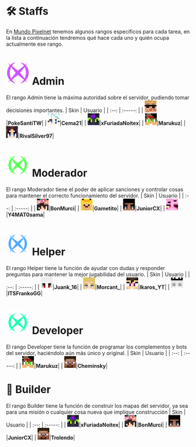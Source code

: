 # 🛠️ Staffs

En [Mundo Pixelnet](../README.md) tenemos algunos rangos específicos para cada tarea, en la lista a continuación tendremos qué hace cada uno y quién ocupa actualmente ese rango.

# ![Admin](../images/Rangos/Admin/adminArc.png) **Admin**
El rango Admin tiene la máxima autoridad sobre el servidor, pudiendo tomar decisiones importantes.
| Skin | Usuario |
| :--: | :-----: |
| ![Skin de PokeSantiTW](../images/Rangos/Dios/PokeSantiTW.png)|**PokeSantiTW**|
| ![Skin de Cema21](../images/Rangos/Dios/Cema21.png)|**Cema21**|
| ![Skin de xFuriadaNoitex](../images/Rangos/Dios/xFuriadaNoitex.png)|**xFuriadaNoitex**|
| ![Skin de Marukuz](../images/Rangos/Admin/Marukuz.png)|**Marukuz**|
| ![Skin de RivalSilver97](../images/Rangos/Admin/RivalSilver97.png)|**RivalSilver97**|

# ![Moderador](../images/Rangos/Mod/modarc.png) **Moderador**
El rango Moderador tiene el poder de aplicar sanciones y controlar cosas para mantener el correcto funcionamiento del servidor.
| Skin | Usuario |
| :--: | :-----: |
| ![Skin de BonMurci](../images/Rangos/Mod/BonMurci.png)|**BonMurci**|
| ![Skin de Gametito](../images/Rangos/Mod/Gametito.png)|**Gametito**|
| ![Skin de JuniorCX](../images/Rangos/Mod/JuniorCX.png)|**JuniorCX**|
| ![Skin de Y4MAT0sama](../images/Rangos/Mod/Y4MAT0sama.png)|**Y4MAT0sama**|

# ![Helper](../images/Rangos/Helper/helperarc.png) **Helper**
El rango Helper tiene la función de ayudar con dudas y responder preguntas para mantener la mejor jugabilidad del usuario.
| Skin | Usuario |
| :--: | :-----: |
| ![Skin de Juank_16](../images/Rangos/Helper/Juank_16.png)|**Juank_16**|
| ![Skin de Morcant_](../images/Rangos/Helper/Morcant.png)|**Morcant_**|
| ![Skin de Ikaros_YT](../images/Rangos/Helper/Ikaros_YT.png)|**Ikaros_YT**|
| ![Skin de ITSFrankoGG](../images/Rangos/Helper/ITSFrankoGG.png)|**ITSFrankoGG**|

# ![Dev](../images/Rangos/Dev/devarc.png) **Developer**
El rango Developer tiene la función de programar los complementos y bots del servidor, haciéndolo aún más único y original.
| Skin | Usuario |
| :--: | :-----: |
| ![Skin de Marukuz](../images/Rangos/Admin/Marukuz.png)|**Marukuz**|
| ![Skin de Cheminsky](../images/Rangos/Helper/Steve.png)|**Cheminsky**|

# 🧱 **Builder**
El rango Builder tiene la función de construir los mapas del servidor, ya sea para una misión o cualquier cosa nueva que implique construcción
| Skin | Usuario |
| :--: | :-----: |
| ![Skin de xFuriadaNoitex](../images/Rangos/Dios/xFuriadaNoitex.png)|**xFuriadaNoitex**|
| ![Skin de BonMurci](../images/Rangos/Mod/BonMurci.png)|**BonMurci**|
| ![Skin de JuniorCX](../images/Rangos/Mod/JuniorCX.png)|**JuniorCX**|
| ![Skin de Trolendo](../images/Rangos/Helper/Steve.png)|**Trolendo**|
